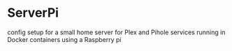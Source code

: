 # ServerPi
config setup for a small home server for Plex and Pihole services 
running in Docker containers using a Raspberry pi
